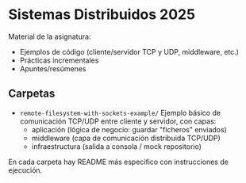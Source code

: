 # Sistemas Distribuidos 2025

Material de la asignatura:
- Ejemplos de código (cliente/servidor TCP y UDP, middleware, etc.)
- Prácticas incrementales
- Apuntes/resúmenes

## Carpetas

- `remote-filesystem-with-sockets-example/`
  Ejemplo básico de comunicación TCP/UDP entre cliente y servidor, con capas:
  - aplicación (lógica de negocio: guardar "ficheros" enviados)
  - middleware (capa de comunicación distribuida TCP/UDP)
  - infraestructura (salida a consola / mock repositorio)

En cada carpeta hay README más específico con instrucciones de ejecución.
